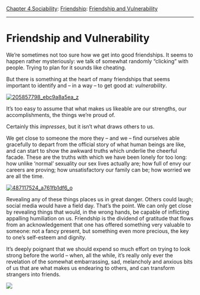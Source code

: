 [Chapter 4.Sociability](https://www.theschooloflife.com/thebookoflife/category/sociability/): [Friendship](https://www.theschooloflife.com/thebookoflife/category/sociability/friendship/): [Friendship and Vulnerability](https://www.theschooloflife.com/thebookoflife/friendship-and-vulnerability/)

* * *

# Friendship and Vulnerability

We’re sometimes not too sure how we get into good friendships. It seems to happen rather mysteriously: we talk of somewhat randomly “clicking” with people. Trying to plan for it sounds like cheating.

But there is something at the heart of many friendships that seems important to identify and – in a way – to get good at: _vulnerability_.

[![205857798_ebc9a8a5ea_z](https://www.theschooloflife.com/thebookoflife/wp-content/uploads/2015/09/205857798_ebc9a8a5ea_z.jpg)](http://www.thebookoflife.org/wp-content/uploads/2015/09/205857798_ebc9a8a5ea_z.jpg)

It’s too easy to assume that what makes us likeable are our strengths, our accomplishments, the things we’re proud of.

Certainly this _impresses_, but it isn’t what draws others to us.

We get close to someone the more they – and we – find ourselves able gracefully to depart from the official story of what human beings are like, and can start to show the awkward truths which underlie the cheerful facade. These are the truths with which we have been lonely for too long: how unlike ‘normal’ sexuality our sex lives actually are; how full of envy our careers are proving; how unsatisfactory our family can be; how worried we are all the time.

[![487117524_a761fb1df6_o](https://www.theschooloflife.com/thebookoflife/wp-content/uploads/2015/09/487117524_a761fb1df6_o.jpg)](http://www.thebookoflife.org/wp-content/uploads/2015/09/487117524_a761fb1df6_o.jpg)

Revealing any of these things places us in great danger. Others could laugh; social media would have a field day. That’s the point. We can only get close by revealing things that would, in the wrong hands, be capable of inflicting appalling humiliation on us. Friendship is the dividend of gratitude that flows from an acknowledgement that one has offered something very valuable to someone: not a fancy present, but something even more precious, the key to one’s self-esteem and dignity.

It’s deeply poignant that we should expend so much effort on trying to look strong before the world – when, all the while, it’s really only ever the revelation of the somewhat embarrassing, sad, melancholy and anxious bits of us that are what makes us endearing to others, and can transform strangers into friends.

[![](https://img.youtube.com/vi/5n6gbpCqA5g/0.jpg)](https://www.youtube.com/embed/5n6gbpCqA5g '')
